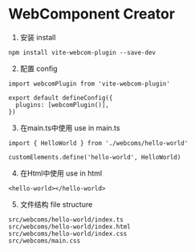 # WebComponent Creator 

1. 安装 install
```
npm install vite-webcom-plugin --save-dev
```

2. 配置 config
```
import webcomPlugin from 'vite-webcom-plugin'

export default defineConfig({
  plugins: [webcomPlugin()],
})      
```

3. 在main.ts中使用 use in main.ts
```
import { HelloWorld } from './webcoms/hello-world'

customElements.define('hello-world', HelloWorld)
```

4. 在Html中使用 use in html
```
<hello-world></hello-world>
```
5. 文件结构 file structure
```
src/webcoms/hello-world/index.ts
src/webcoms/hello-world/index.html
src/webcoms/hello-world/index.css
src/webcoms/main.css
```
